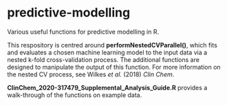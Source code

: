 # predictive-modelling
Various useful functions for predictive modelling in R.

This respository is centred around **performNestedCVParallel()**, which fits and evaluates a chosen machine learning model to the input data via a nested k-fold cross-validation process. The additional functions are designed to manipulate the output of this function. For more information on the nested CV process, see Wilkes *et al.* (2018) *Clin Chem*. 

**ClinChem_2020-317479_Supplemental_Analysis_Guide.R** provides a walk-through of the functions on example data.
